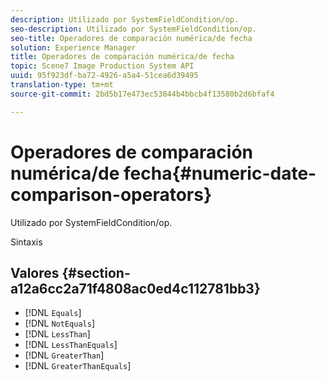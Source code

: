 ```yaml
---
description: Utilizado por SystemFieldCondition/op.
seo-description: Utilizado por SystemFieldCondition/op.
seo-title: Operadores de comparación numérica/de fecha
solution: Experience Manager
title: Operadores de comparación numérica/de fecha
topic: Scene7 Image Production System API
uuid: 95f923df-ba72-4926-a5a4-51cea6d39495
translation-type: tm+mt
source-git-commit: 2bd5b17e473ec53844b4bbcb4f13580b2d6bfaf4

---
```



# Operadores de comparación numérica/de fecha{#numeric-date-comparison-operators}

Utilizado por SystemFieldCondition/op.

Sintaxis

## Valores {#section-a12a6cc2a71f4808ac0ed4c112781bb3}

* [!DNL `Equals`]
* [!DNL `NotEquals`]
* [!DNL `LessThan`]
* [!DNL `LessThanEquals`]
* [!DNL `GreaterThan`]
* [!DNL `GreaterThanEquals`]

